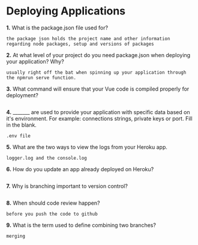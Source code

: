 # Deploying Applications

**1.** What is the package.json file used for?
<!-- enter you answer in the space below -->
```
the package json holds the project name and other information regarding node packages, setup and versions of packages
``` 
**2.** At what level of your project do you need package.json when deploying your application? Why?
<!-- enter you answer in the space below -->
```
usually right off the bat when spinning up your application through the npmrun serve function. 
```
**3.** What command will ensure that your Vue code is compiled properly for deployment?
<!-- enter you answer in the space below -->
```

```
**4.** _______ are used to provide your application with specific data based on it's environment. For example: connections strings, private keys or port. Fill in the blank.
<!-- enter you answer in the space below -->
```
.env file
```
**5.** What are the two ways to view the logs from your Heroku app.
<!-- enter you answer in the space below -->
```
logger.log and the console.log
```
**6.** How do you update an app already deployed on Heroku?
<!-- enter you answer in the space below -->
```

```
**7.** Why is branching important to version control?
<!-- enter you answer in the space below -->
```

```
**8.** When should code review happen?
<!-- enter you answer in the space below -->
```
before you push the code to github
```
**9.** What is the term used to define combining two branches?
<!-- enter you answer in the space below -->
```
merging
```